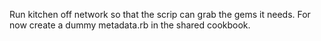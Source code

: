 Run kitchen off network so that the scrip can grab the gems it needs. 
For now create a dummy metadata.rb in the shared cookbook. 

